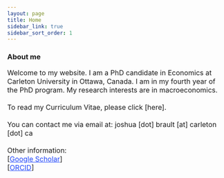 ```yaml
---
layout: page
title: Home
sidebar_link: true
sidebar_sort_order: 1
---
```

### About me

<font size="3">

Welcome to my website. I am a PhD candidate in Economics at Carleton University in Ottawa, Canada. I am in my fourth year of the PhD program. My research interests are in macroeconomics.
<br>
<br>
To read my Curriculum Vitae, please click [here].
<br>
<br>
You can contact me via email at: joshua [dot] brault [at] carleton [dot] ca
<br>
<br>
Other information:
<br>
[<a href="https://scholar.google.com/citations?user=wceJQW4AAAAJ&hl=en&oi=ao" style="color:#1F45FC">Google Scholar</a>]
<br>
[<a href="https://orcid.org/0000-0001-7286-3495" style="color:#1F45FC">ORCID</a>]

</font>

